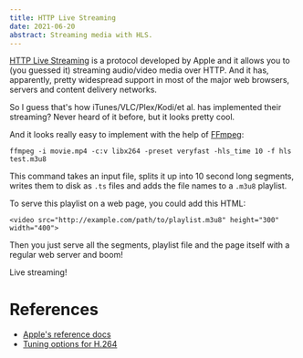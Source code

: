 ```yaml
---
title: HTTP Live Streaming
date: 2021-06-20
abstract: Streaming media with HLS.
---
```


[HTTP Live Streaming] is a protocol developed by Apple and it allows you to (you guessed it)
streaming audio/video media over HTTP.
And it has, apparently, pretty widespread support in most of the major web browsers,
servers and content delivery networks.

So I guess that's how iTunes/VLC/Plex/Kodi/et al. has implemented their streaming?
Never heard of it before, but it looks pretty cool.

And it looks really easy to implement with the help of [FFmpeg]:

    ffmpeg -i movie.mp4 -c:v libx264 -preset veryfast -hls_time 10 -f hls test.m3u8

This command takes an input file, splits it up into 10 second long segments,
writes them to disk as `.ts` files and adds the file names to a `.m3u8` playlist.

To serve this playlist on a web page, you could add this HTML:

    <video src="http://example.com/path/to/playlist.m3u8" height="300" width="400">

Then you just serve all the segments, playlist file and the page itself with a regular web server and boom!

Live streaming!

[HTTP Live Streaming]: https://en.wikipedia.org/wiki/HTTP_Live_Streaming
[FFmpeg]: https://en.wikipedia.org/wiki/FFmpeg

# References

- [Apple's reference docs](https://developer.apple.com/streaming/)
- [Tuning options for H.264](https://trac.ffmpeg.org/wiki/Encode/H.264)
